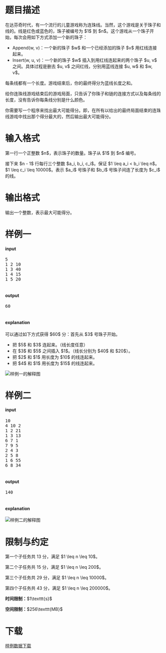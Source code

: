 # 题目描述

<p>在达芬奇时代，有一个流行的儿童游戏称为连珠线。当然，这个游戏是关于珠子和线的。线是红色或蓝色的，珠子被编号为 $1$ 到 $n$。这个游戏从一个珠子开始，每次会用如下方式添加一个新的珠子：</p>
<ul><li>Append(w, v)：一个新的珠子 $w$ 和一个已经添加的珠子 $v$ 用红线连接起来。</li>
<li>Insert(w, u, v)：一个新的珠子 $w$ 插入到用红线连起来的两个珠子 $u, v$ 之间。具体过程是删去 $u, v$ 之间红线，分别用蓝线连接 $u, w$ 和 $w, v$。</li>
</ul><p>每条线都有一个长度。游戏结束后，你的最终得分为蓝线长度之和。</p>
<p>给你连珠线游戏结束后的游戏局面，只告诉了你珠子和链的连接方式以及每条线的长度，没有告诉你每条线分别是什么颜色。</p>
<p>你需要写一个程序来找出最大可能得分。即，在所有以给出的最终局面结束的连珠线游戏中找出那个得分最大的，然后输出最大可能得分。</p>

# 输入格式


<p>第一行一个正整数 $n$，表示珠子的数量。珠子从 $1$ 到 $n$ 编号。</p>
<p>接下来 $n - 1$ 行每行三个整数 $a_i, b_i, c_i$。保证 $1 \leq a_i &lt; b_i \leq n$。$1 \leq c_i \leq 10000$。表示 $a_i$ 号珠子和 $b_i$ 号珠子间连了长度为 $c_i$ 的线。</p>

# 输出格式


<p>输出一个整数，表示最大可能得分。</p>

# 样例一


<h4>input</h4>
<pre>5
1 2 10
1 3 40
1 4 15
1 5 20

</pre>

<h4>output</h4>
<pre>60

</pre>

<h4>explanation</h4>
<p>可以通过如下方式获得 $60$ 分：首先从 $3$ 号珠子开始。</p>
<ul><li>把 $5$ 和 $3$ 连起来。（线长度任意）</li>
<li>在 $3$ 和 $5$ 之间插入 $1$。（线长分别为 $40$ 和 $20$）。</li>
<li>把 $2$ 和 $1$ 用长度为 $10$ 的线连起来。</li>
<li>把 $4$ 和 $1$ 用长度为 $15$ 的线连起来。</li>
</ul><p><img class="img-responsive center-block" src="/source/uoj/105/img/aHR0cDovL2ltZy51b2ouYWMvcHJvYmxlbS8xMDQvMS5wbmc=.png" alt="样例一的解释图"/></p>

# 样例二


<h4>input</h4>
<pre>10
4 10 2
1 2 21
1 3 13
6 7 1
7 9 5
2 4 3
2 5 8
1 6 55
6 8 34

</pre>

<h4>output</h4>
<pre>140

</pre>

<h4>explanation</h4>
<p><img class="img-responsive center-block" src="/source/uoj/105/img/aHR0cDovL2ltZy51b2ouYWMvcHJvYmxlbS8xMDQvMi5wbmc=.png" alt="样例二的解释图"/></p>

# 限制与约定


<p>第一个子任务共 13 分，满足 $1 \leq n \leq 10$。</p>
<p>第二个子任务共 15 分，满足 $1 \leq n \leq 200$。</p>
<p>第三个子任务共 29 分，满足 $1 \leq n \leq 10000$。</p>
<p>第四个子任务共 43 分，满足 $1 \leq n \leq 200000$。</p>
<p><strong>时间限制：</strong>$1\texttt{s}$</p>
<p><strong>空间限制：</strong>$256\texttt{MB}$</p>

# 下载


<p><a href="/download.php?type=problem&amp;id=105">样例数据下载</a></p>
